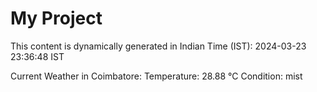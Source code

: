 # My Project

This content is dynamically generated in Indian Time (IST): 2024-03-23 23:36:48 IST


Current Weather in Coimbatore:
Temperature: 28.88 °C
Condition: mist
